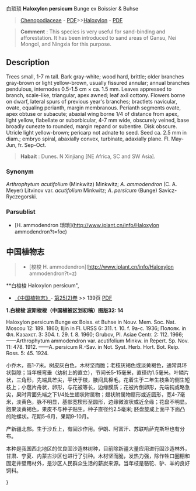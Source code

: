 白琐琐 **Haloxylon persicum** Bunge ex Boissier & Buhse

> [Chenopodiaceae](http://www.iplant.cn/info/Chenopodiaceae?t=foc) - [PDF](http://www.iplant.cn/foc/pdf/Chenopodiaceae.pdf)>>[Haloxylon](http://www.iplant.cn/info/Haloxylon?t=foc) - [PDF](http://www.iplant.cn/foc/pdf/Haloxylon.pdf)


> **Comment** : 
> This species is very useful for sand-binding and afforestation. It has been introduced to sand areas of Gansu, Nei Mongol, and Ningxia for this purpose.

## Description

Trees small, 1-7 m tall. Bark gray-white; wood hard, brittle; older branches gray-brown or light yellow-brown, usually fissured annular; annual branches pendulous, internodes 0.5-1.5 cm × ca. 1.5 mm. Leaves appressed to branch, scale-like, triangular, apex awned; leaf axil cottony. Flowers borne on dwarf, lateral spurs of previous year's branches; bractlets navicular, ovate, equaling perianth, margin membranous. Perianth segments ovate, apex obtuse or subacute; abaxial wing borne 1/4 of distance from apex, light yellow, flabellate or suborbicular, 4-7 mm wide, obscurely veined, base broadly cuneate to rounded, margin repand or subentire. Disk obscure. Utricle light yellow-brown; pericarp not adnate to seed. Seed ca. 2.5 mm in diam.; embryo spiral, abaxially convex, turbinate, adaxially plane. Fl. May-Jun, fr. Sep-Oct.


> **Habait** : 
> Dunes. N Xinjiang [NE Africa, SC and SW Asia].

### Synonym
*Arthrophytum* *acutifolium* (Minkwitz) Minkwitz; *A*. *ammodendron* (C. A. Meyer) Litvinov var. *acutifolium* Minkwitz; *A*. *persicum* (Bunge) Savicz-Ryczegorski.

### Parsublist

* [H.  ammodendron  琐琐](http://www.iplant.cn/info/Haloxylon ammodendron?t=foc)

## 中国植物志

> * [梭梭  H.  ammodendron](http://www.iplant.cn/info/Haloxylon ammodendron?t=z)


**白梭梭 Haloxylon persicum",

* [《中国植物志》](http://www.iplant.cn/frps)- [第25(2)卷](http://www.iplant.cn/frps/vol/25(2)) >> 139页 [PDF](http://www.iplant.cn/frps/pdf/25(2)/139.pdf)


**1.白梭梭 波斯梭梭（中国植被区划初稿）图版32: 14**

Haloxylon persicum Bunge ex Boiss. et Buhse in Nouv. Mem. Soc. Nat. Moscou 12: 189. 1860; Iljin in Fl. URSS 6: 311. t. 10. f. 9a-c. 1936; Полояк. in Фл. Казахст. 3: 304. t. 29. f. 8. 1960; Grubov, Pl. Asiae Centr. 2: 112. 1966; ——Arthrophytum ammodendron var. acutifolium Minkw. in Repert. Sp. Nov. 11: 478. 1912. ——A. persicum R.-Sav. in Not. Syst. Herb. Hort. Bot. Reip. Ross. 5: 45. 1924.

小乔木，高1-7米。树皮灰白色，木材坚而脆；老枝灰褐色或淡黄褐色，通常具环状裂隙；当年枝弯垂（幼树上的直立），节间长5-15毫米，直径约1.5毫米。叶鳞片状，三角形，先端具芒尖，平伏于枝，腋间具棉毛。花着生于二年生枝条的侧生短枝上；小苞片舟状，卵形，与花被等长，边缘膜质；花被片倒卵形，先端钝或略急尖，果时背面先端之下1/4处生翅状附属物；翅状附属物扇形或近圆形，宽4-7毫米，淡黄色，脉不明显，基部宽楔形至圆形，边缘微波状或近全缘；花盘不明显。胞果淡黄褐色，果皮不与种子贴生。种子直径约2.5毫米; 胚盘旋成上面平下面凸的陀螺状。花期5-6月，果期9-10月。

产新疆北部。生于沙丘上，有固沙作用。伊朗、阿富汗、苏联哈萨克斯坦也有分布。

本种是我国西北地区的优良固沙造林树种，目前除新疆大量应用进行固沙造林外，甘肃、宁夏、内蒙古沙区也进行了引种。木材坚而脆，发热力强，除作牲口圈棚和固定井壁用材外，是沙区人民群众生活的薪炭来源。当年枝是骆驼、驴、羊的良好饲料。

}
